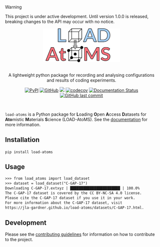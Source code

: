 > [!WARNING]
> This project is under active development. Until version 1.0.0 is released, breaking changes to the API may occur with no notice.
> 
<div align="center">
    <a href="https://jla-gardner.github.io/load-atoms/">
        <img src="https://raw.githubusercontent.com/jla-gardner/load-atoms/main/docs/source/logo.svg" width="50%"/>
    </a>
</div>
    
</br>

<div align="center">
    
A lightweight python package for recording and analysing configurations and results of coding experiments.

[![PyPI](https://img.shields.io/pypi/v/load-atoms)](https://pypi.org/project/load-atoms/)
[![GitHub](https://img.shields.io/github/license/jla-gardner/load-atoms)](LICENSE)
[![](https://github.com/jla-gardner/load-atoms/actions/workflows/tests.yaml/badge.svg?branch=main)](https://github.com/jla-gardner/load-atoms/actions/workflows/tests.yaml)
[![codecov](https://codecov.io/gh/jla-gardner/load-atoms/branch/main/graph/badge.svg)](https://codecov.io/gh/jla-gardner/load-atoms)
[![Documentation Status](https://img.shields.io/badge/documentation-live-green.svg)](https://jla-gardner.github.io/load-atoms/)
[![GitHub last commit](https://img.shields.io/github/last-commit/jla-gardner/load-atoms)]()

</div>

</br>

`load-atoms` is a Python package for **L**oading **O**pen **A**ccess **D**atasets for **Ato**mistic **M**aterials **S**cience (LOAD-AtoMS). 
See the [documentation](https://jla-gardner.github.io/load-atoms/) for more information.



## Installation

`pip install load-atoms`

## Usage

```pycon
>>> from load_atoms import load_dataset
>>> dataset = load_dataset("C-GAP-17")
Downloading C-GAP-17.extxyz | ███████████████████████ | 100.0% 
The C-GAP-17 dataset is covered by the CC BY-NC-SA 4.0 license.
Please cite the C-GAP-17 dataset if you use it in your work.
For more information about the C-GAP-17 dataset, visit
https://jla-gardner.github.io/load-atoms/datasets/C-GAP-17.html.
```

## Development

Please see the [contributing guidelines](https://jla-gardner.github.io/load-atoms/dev/developer-guide.html) for information on how to contribute to the project.
